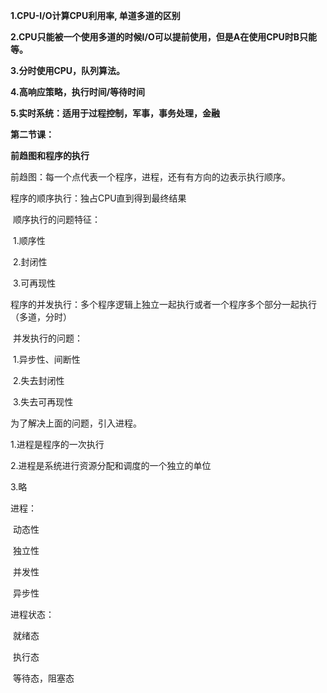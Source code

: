 **1.CPU-I/O计算CPU利用率, 单道多道的区别**

**2.CPU只能被一个使用多道的时候I/O可以提前使用，但是A在使用CPU时B只能等。**

**3.分时使用CPU，队列算法。**

**4.高响应策略，执行时间/等待时间**

**5.实时系统：适用于过程控制，军事，事务处理，金融**



**第二节课：**

**前趋图和程序的执行**



前趋图：每一个点代表一个程序，进程，还有有方向的边表示执行顺序。



程序的顺序执行：独占CPU直到得到最终结果

​	顺序执行的问题特征：

​		1.顺序性

​		2.封闭性

​		3.可再现性



程序的并发执行：多个程序逻辑上独立一起执行或者一个程序多个部分一起执行（多道，分时）

​	并发执行的问题：

​		1.异步性、间断性

​		2.失去封闭性

​		3.失去可再现性



为了解决上面的问题，引入进程。

1.进程是程序的一次执行

2.进程是系统进行资源分配和调度的一个独立的单位

3.略



进程：

​	动态性

​	独立性

​	并发性

​	异步性

进程状态：

​	就绪态

​	执行态

​	等待态，阻塞态